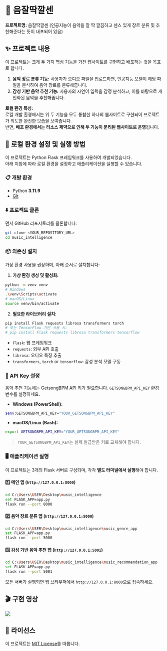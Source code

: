 # 🎵 음잘딱깔센

**프로젝트명:** 음잘딱깔센 (인공지능이 음악을 잘 딱 깔끔하고 센스 있게 장르 분류 및 추천해준다는 뜻이 내포되어 있음)

## ✨ 프로젝트 내용

이 프로젝트는 크게 두 가지 핵심 기능을 가진 웹사이트를 구현하고 배포하는 것을 목표로 합니다.

1. **음악 장르 분류 기능:** 사용자가 오디오 파일을 업로드하면, 인공지능 모델이 해당 파일을 분석하여 음악 장르를 분류해줍니다.  
2. **감성 기반 음악 추천 기능:** 사용자의 자연어 입력을 감정 분석하고, 이를 바탕으로 개인화된 음악을 추천해줍니다.

**로컬 환경 특성:**  
로컬 개발 환경에서는 위 두 기능을 모두 통합한 하나의 웹사이트로 구현되어 프로젝트가 의도한 완전한 모습을 보여줍니다.  
반면, **배포 환경에서는 리소스 제약으로 인해 두 기능이 분리된 웹사이트로 운영**됩니다.

## 🚀 로컬 환경 설정 및 실행 방법

이 프로젝트는 Python Flask 프레임워크를 사용하여 개발되었습니다.  
아래 지침에 따라 로컬 환경을 설정하고 애플리케이션을 실행할 수 있습니다.

### 📋 개발 환경

- Python **3.11.9**
- [Git](https://git-scm.com/downloads)

### ⬇️ 프로젝트 클론

먼저 GitHub 리포지토리를 클론합니다:

```bash
git clone <YOUR_REPOSITORY_URL>
cd music_intelligence
```

### 📦 의존성 설치

가상 환경 사용을 권장하며, 아래 순서로 설치합니다:

1. **가상 환경 생성 및 활성화:**

```bash
python -m venv venv
# Windows
.\venv\Scripts\activate
# macOS/Linux
source venv/bin/activate
```

2. **필요한 라이브러리 설치:**

```bash
pip install Flask requests librosa transformers torch
# 또는 TensorFlow 기반 사용 시:
# pip install Flask requests librosa transformers tensorflow
```

- `Flask`: 웹 프레임워크  
- `requests`: 외부 API 호출  
- `librosa`: 오디오 특징 추출  
- `transformers`, `torch` or `tensorflow`: 감성 분석 모델 구동

### 🔑 API Key 설정

음악 추천 기능에는 GetsongBPM API 키가 필요합니다. `GETSONGBPM_API_KEY` 환경 변수를 설정하세요.

- **Windows (PowerShell):**

```bash
$env:GETSONGBPM_API_KEY="YOUR_GETSONGBPM_API_KEY"
```

- **macOS/Linux (Bash):**

```bash
export GETSONGBPM_API_KEY="YOUR_GETSONGBPM_API_KEY"
```

> `YOUR_GETSONGBPM_API_KEY`는 실제 발급받은 키로 교체해야 합니다.

### 🖥️ 애플리케이션 실행

이 프로젝트는 3개의 Flask 서버로 구성되며, 각각 **별도 터미널에서 실행**해야 합니다.

#### 1️⃣ 메인 앱 (`http://127.0.0.1:8000`)

```bash
cd C:\Users\USER\Desktop\music_intelligence
set FLASK_APP=app.py
flask run --port 8000
```

#### 2️⃣ 음악 장르 분류 앱 (`http://127.0.0.1:5000`)

```bash
cd C:\Users\USER\Desktop\music_intelligence\music_genre_app
set FLASK_APP=app.py
flask run --port 5000
```

#### 3️⃣ 감성 기반 음악 추천 앱 (`http://127.0.0.1:5001`)

```bash
cd C:\Users\USER\Desktop\music_intelligence\music_recommendation_app
set FLASK_APP=app.py
flask run --port 5001
```

모든 서버가 실행되면 웹 브라우저에서 `http://127.0.0.1:8000`으로 접속하세요.

## 🎬 구현 영상

<img src="https://private-user-images.githubusercontent.com/203403059/471998779-4e018133-963b-4324-835c-1fa835d9e327.gif?jwt=eyJhbGciOiJIUzI1NiIsInR5cCI6IkpXVCJ9.eyJpc3MiOiJnaXRodWIuY29tIiwiYXVkIjoicmF3LmdpdGh1YnVzZXJjb250ZW50LmNvbSIsImtleSI6ImtleTUiLCJleHAiOjE3NTM3OTM2NzgsIm5iZiI6MTc1Mzc5MzM3OCwicGF0aCI6Ii8yMDM0MDMwNTkvNDcxOTk4Nzc5LTRlMDE4MTMzLTk2M2ItNDMyNC04MzVjLTFmYTgzNWQ5ZTMyNy5naWY_WC1BbXotQWxnb3JpdGhtPUFXUzQtSE1BQy1TSEEyNTYmWC1BbXotQ3JlZGVudGlhbD1BS0lBVkNPRFlMU0E1M1BRSzRaQSUyRjIwMjUwNzI5JTJGdXMtZWFzdC0xJTJGczMlMkZhd3M0X3JlcXVlc3QmWC1BbXotRGF0ZT0yMDI1MDcyOVQxMjQ5MzhaJlgtQW16LUV4cGlyZXM9MzAwJlgtQW16LVNpZ25hdHVyZT0zOTA1M2QzOTVjNDc5NTFhNGE2MWJhNDM5ZGY5M2FlN2M2MzlmOGNhOTRkOWNjZjg3ZjgwNjI4NzM3NjgxYTY2JlgtQW16LVNpZ25lZEhlYWRlcnM9aG9zdCJ9.392CQU8olW0eJs95-i8WVwDgVlv7flh8LJ1-3X4pd8Y">

## 📄 라이선스

이 프로젝트는 [MIT License](https://opensource.org/licenses/MIT)를 따릅니다.